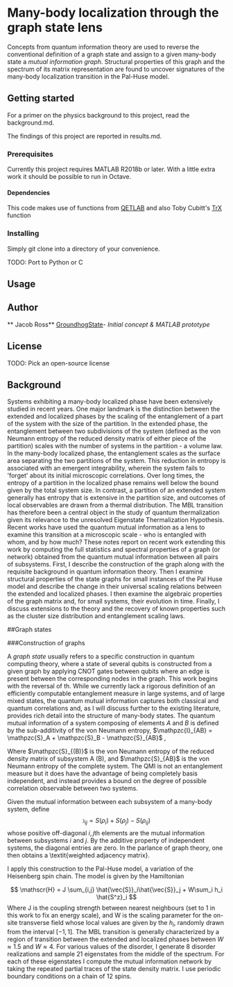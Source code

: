 # Many-body localization through the graph state lens

Concepts from quantum information theory are used to reverse the conventional definition of a graph state and assign to a given many-body state a *mutual information graph*. Structural properties of this graph and the spectrum of its matrix representation are found to uncover signatures of the many-body localization transition in the Pal-Huse model. 


## Getting started

For a primer on the physics background to this project, read the background.md.

The findings of this project are reported in results.md.

### Prerequisites
Currently this project requires MATLAB R2018b or later. With a little extra work it should be possible to run in Octave.
#### Dependencies

This code makes use of functions from [QETLAB](https://github.com/nathanieljohnston/QETLAB) and also Toby Cubitt's [TrX](http://www.dr-qubit.org/matlab/TrX.m) function  

### Installing

Simply
 git clone
into a directory of your convenience.

TODO: Port to Python or C

## Usage



## Author
** Jacob Ross** [GroundhogState](https://github.com/groundhogstate)- *Initial concept & MATLAB prototype* 

## License
TODO: Pick an open-source license



## Background
Systems exhibiting a many-body localized phase have been extensively studied in recent years. One major landmark is the distinction between the extended and localized phases by the scaling of the entanglement of a part of the system with the size of the partition. In the extended phase, the entanglement between two subdivisions of the system (defined as the von Neumann entropy of the reduced density matrix of either piece of the partition) scales with the number of systems in the partition - a volume law. In the many-body localized phase, the entanglement scales as the surface area separating the two partitions of the system. This reduction in entropy is associated with an emergent integrability, wherein the system fails to 'forget' about its initial microscopic correlations. Over long times, the entropy of a partition in the localized phase remains well below the bound given by the total system size. In contrast, a partition of an extended system generally has entropy that is extensive in the partition size, and outcomes of local observables are drawn from a thermal distribution. The MBL transition has therefore been a central object in the study of quantum thermalization given its relevance to the unresolved Eigenstate Thermalization Hypothesis. Recent works have used the quantum mutual information as a lens to examine this transition at a microscopic scale - who is entangled with whom, and by how much? These notes report on recent work extending this work by computing the full statistics and spectral properties of a graph (or network) obtained from the quantum mutual information between all pairs of subsystems. First, I describe the construction of the graph along with the requisite background in quantum information theory. Then I examine structural properties of the state graphs for small instances of the Pal Huse model and describe the change in their universal scaling relations between the extended and localized phases. I then examine the algebraic properties of the graph matrix and, for small systems, their evolution in time. Finally, I discuss extensions to the theory and the recovery of known properties such as the cluster size distribution and entanglement scaling laws. 

##Graph states

###Construction of graphs

A *graph state* usually refers to a specific construction in quantum computing theory, where a state of several qubits is constructed from a given graph by applying CNOT gates between qubits where an edge is present between the corresponding nodes in the graph. This work begins with the reversal of th. While we currently lack a rigorous definition of an efficiently computable entanglement measure in large systems, and of large mixed states, the quantum mutual information captures both classical and quantum correlations and, as I will discuss further to the existing literature, provides rich detail into the structure of many-body states. The quantum mutual information of a system composing of elements $A$ and $B$ is defined by the sub-additivity of the von Neumann entropy, $\mathpzc{I}_{AB} = \mathpzc{S}_A + \mathpzc{S}_B - \mathpzc{S}_{AB}$ ,

Where $\mathpzc{S}_{(B)}$ is the von Neumann entropy of the reduced density matrix of subsystem A (B), and $\mathpzc{S}_{AB}$ is the von Neumann entropy of the complete system. The QMI is not an entanglement measure but it does have the advantage of being completely basis independent, and instead provides a bound on the degree of possible correlation observable between two systems.

Given the mutual information between each subsystem of a many-body system, define 
$$ 
\gimel_{ij} = S(\rho_i) + S(\rho_j) - S(\rho_{ij})
$$
whose positive off-diagonal $i,j$th elements are the mutual information between subsystems $i$ and $j$. By the additive property of independent systems, the diagonal entries are zero. In the parlance of graph theory, one then obtains a \textit{weighted adjacency matrix}.

I apply this construction to the Pal-Huse model, a variation of the Heisenberg spin chain. The model is given by the Hamiltonian

$$
\mathscr{H} = J \sum_{i,j} \hat{\vec{S}}_i\hat{\vec{S}}_j + W\sum_i h_i \hat{S^z}_i
$$
Where J is the coupling strength between nearest neighbours (set to 1 in this work to fix an energy scale), and W is the scaling parameter for the on-site transverse field whose local values are given by the $h_i$, randomly drawn from the interval $[-1,1]$. The MBL transition is generally characterized by a region of transition between the extended and localized phases between $W\approx 1.5$ and $W\approx 4$. For various values of the disorder, I generate 8 disorder realizations and sample 21 eigenstates from the middle of the spectrum. For each of these eigenstates I compute the mutual information network by taking the repeated partial traces of the state density matrix. I use periodic boundary conditions on a chain of 12 spins.

